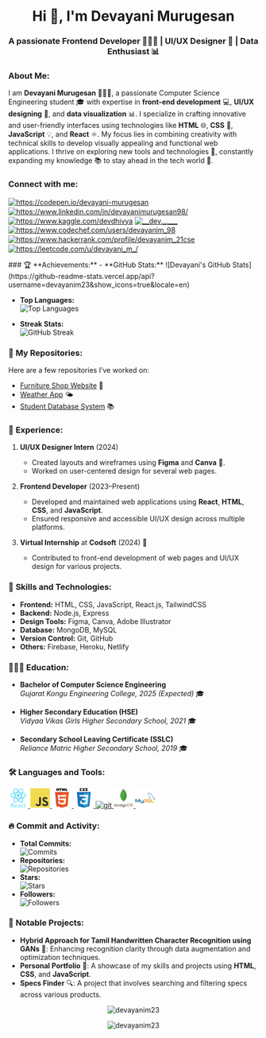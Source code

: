 <h1 align="center">Hi 👋, I'm Devayani Murugesan</h1>
<h3 align="center">A passionate Frontend Developer 👩🏻‍💻 | UI/UX Designer 🎨 | Data Enthusiast 📊</h3>
<h3 align="left">About Me:</h3>
<p align="left">
  I am <strong>Devayani Murugesan</strong> 👩🏻‍💻, a passionate Computer Science Engineering student 🎓 with expertise in <strong>front-end development</strong> 💻, <strong>UI/UX designing</strong> 🎨, and <strong>data visualization</strong> 📊. I specialize in crafting innovative and user-friendly interfaces using technologies like <strong>HTML</strong> 🌐, <strong>CSS</strong> 🎨, <strong>JavaScript</strong> 💡, and <strong>React</strong> ⚛️. My focus lies in combining creativity with technical skills to develop visually appealing and functional web applications. I thrive on exploring new tools and technologies 🔧, constantly expanding my knowledge 📚 to stay ahead in the tech world 🚀.
</p>
<h3 align="left">Connect with me:</h3>
<p align="left">
<a href="https://codepen.io/https://codepen.io/devayani-murugesan" target="blank"><img align="center" src="https://raw.githubusercontent.com/rahuldkjain/github-profile-readme-generator/master/src/images/icons/Social/codepen.svg" alt="https://codepen.io/devayani-murugesan" height="30" width="40" /></a>
<a href="https://linkedin.com/in/https://www.linkedin.com/in/devayanimurugesan98/" target="blank"><img align="center" src="https://raw.githubusercontent.com/rahuldkjain/github-profile-readme-generator/master/src/images/icons/Social/linked-in-alt.svg" alt="https://www.linkedin.com/in/devayanimurugesan98/" height="30" width="40" /></a>
<a href="https://kaggle.com/https://www.kaggle.com/devdhivya" target="blank"><img align="center" src="https://raw.githubusercontent.com/rahuldkjain/github-profile-readme-generator/master/src/images/icons/Social/kaggle.svg" alt="https://www.kaggle.com/devdhivya" height="30" width="40" /></a>
<a href="https://instagram.com/__dev._.___" target="blank"><img align="center" src="https://raw.githubusercontent.com/rahuldkjain/github-profile-readme-generator/master/src/images/icons/Social/instagram.svg" alt="__dev._.___" height="30" width="40" /></a>
<a href="https://www.codechef.com/users/https://www.codechef.com/users/devayanim_98" target="blank"><img align="center" src="https://cdn.jsdelivr.net/npm/simple-icons@3.1.0/icons/codechef.svg" alt="https://www.codechef.com/users/devayanim_98" height="30" width="40" /></a>
<a href="https://www.hackerrank.com/https://www.hackerrank.com/profile/devayanim_21cse" target="blank"><img align="center" src="https://raw.githubusercontent.com/rahuldkjain/github-profile-readme-generator/master/src/images/icons/Social/hackerrank.svg" alt="https://www.hackerrank.com/profile/devayanim_21cse" height="30" width="40" /></a>
<a href="https://www.leetcode.com/https://leetcode.com/u/devayani_m_/" target="blank"><img align="center" src="https://raw.githubusercontent.com/rahuldkjain/github-profile-readme-generator/master/src/images/icons/Social/leet-code.svg" alt="https://leetcode.com/u/devayani_m_/" height="30" width="40" /></a>
</p>
### 🏆 **Achievements:**
- **GitHub Stats:**  
  ![Devayani's GitHub Stats](https://github-readme-stats.vercel.app/api?username=devayanim23&show_icons=true&locale=en)

- **Top Languages:**  
  ![Top Languages](https://github-readme-stats.vercel.app/api/top-langs?username=devayanim23&show_icons=true&locale=en&layout=compact)

- **Streak Stats:**  
  ![GitHub Streak](https://github-readme-streak-stats.herokuapp.com/?user=devayanim23&)

### 📂 **My Repositories:**
Here are a few repositories I’ve worked on:

- [Furniture Shop Website](https://github.com/devayanim23/furniture-shop) 🏡
- [Weather App](https://github.com/devayanim23/weather-app) 🌤️
- [Student Database System](https://github.com/devayanim23/student-database) 📚

### 🚀 **Experience:**
1. **UI/UX Designer Intern** (2024)  
   - Created layouts and wireframes using **Figma** and **Canva** 🎨.
   - Worked on user-centered design for several web pages.

2. **Frontend Developer** (2023–Present)  
   - Developed and maintained web applications using **React**, **HTML**, **CSS**, and **JavaScript**.
   - Ensured responsive and accessible UI/UX design across multiple platforms.

3. **Virtual Internship** at **Codsoft** (2024) 💼  
   - Contributed to front-end development of web pages and UI/UX design for various projects.

### 🌟 **Skills and Technologies:**
- **Frontend:** HTML, CSS, JavaScript, React.js, TailwindCSS
- **Backend:** Node.js, Express
- **Design Tools:** Figma, Canva, Adobe Illustrator
- **Database:** MongoDB, MySQL
- **Version Control:** Git, GitHub
- **Others:** Firebase, Heroku, Netlify

### 🧑🏻‍🏫 **Education:**
- **Bachelor of Computer Science Engineering**  
  *Gujarat Kongu Engineering College, 2025 (Expected)* 🎓

- **Higher Secondary Education (HSE)**  
  *Vidyaa Vikas Girls Higher Secondary School, 2021* 🎓

- **Secondary School Leaving Certificate (SSLC)**  
  *Reliance Matric Higher Secondary School, 2019* 🎓

### 🛠️ **Languages and Tools:**
<p align="left">
  <a href="https://reactjs.org/" target="_blank" rel="noreferrer"> <img src="https://raw.githubusercontent.com/devicons/devicon/master/icons/react/react-original-wordmark.svg" alt="react" width="40" height="40"/> </a>
  <a href="https://www.javascript.com/" target="_blank" rel="noreferrer"> <img src="https://raw.githubusercontent.com/devicons/devicon/master/icons/javascript/javascript-original.svg" alt="javascript" width="40" height="40"/> </a>
  <a href="https://www.w3.org/html/" target="_blank" rel="noreferrer"> <img src="https://raw.githubusercontent.com/devicons/devicon/master/icons/html5/html5-original-wordmark.svg" alt="html5" width="40" height="40"/> </a>
  <a href="https://www.w3.org/css/" target="_blank" rel="noreferrer"> <img src="https://raw.githubusercontent.com/devicons/devicon/master/icons/css3/css3-original-wordmark.svg" alt="css3" width="40" height="40"/> </a>
  <a href="https://git-scm.com/" target="_blank" rel="noreferrer"> <img src="https://www.vectorlogo.zone/logos/git-scm/git-scm-icon.svg" alt="git" width="40" height="40"/> </a>
  <a href="https://www.mongodb.com/" target="_blank" rel="noreferrer"> <img src="https://raw.githubusercontent.com/devicons/devicon/master/icons/mongodb/mongodb-original-wordmark.svg" alt="mongodb" width="40" height="40"/> </a>
  <a href="https://www.mysql.com/" target="_blank" rel="noreferrer"> <img src="https://raw.githubusercontent.com/devicons/devicon/master/icons/mysql/mysql-original-wordmark.svg" alt="mysql" width="40" height="40"/> </a>
</p>

### 🔥 **Commit and Activity:**
- **Total Commits:**  
  ![Commits](https://img.shields.io/github/commit-activity/m/devayanim23?style=flat-square)
- **Repositories:**  
  ![Repositories](https://img.shields.io/github/repo-size/devayanim23?style=flat-square)
- **Stars:**  
  ![Stars](https://img.shields.io/github/stars/devayanim23?style=flat-square)
- **Followers:**  
  ![Followers](https://img.shields.io/github/followers/devayanim23?style=flat-square)
  
### 📝 **Notable Projects:**
- **Hybrid Approach for Tamil Handwritten Character Recognition using GANs** 🧠: Enhancing recognition clarity through data augmentation and optimization techniques.
- **Personal Portfolio** 🎨: A showcase of my skills and projects using **HTML**, **CSS**, and **JavaScript**.
- **Specs Finder** 🔍: A project that involves searching and filtering specs across various products.

<p align="center">
  <img src="https://github-readme-stats.vercel.app/api/top-langs?username=devayanim23&show_icons=true&locale=en&layout=compact" alt="devayanim23" />
</p>

<p align="center">
  <img src="https://github-readme-streak-stats.herokuapp.com/?user=devayanim23&" alt="devayanim23" />
</p>

